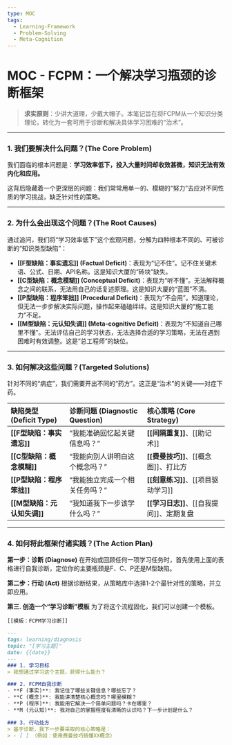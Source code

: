 ```yaml
---
type: MOC
tags:
  - Learning-Framework
  - Problem-Solving
  - Meta-Cognition
---
```


# MOC - FCPM：一个解决学习瓶颈的诊断框架

> **求实原则**：少讲大道理，少戴大帽子。本笔记旨在将FCPM从一个知识分类理论，转化为一套可用于诊断和解决具体学习困难的“治术”。

---

### 1. 我们要解决什么问题？(The Core Problem)

我们面临的根本问题是：**学习效率低下，投入大量时间却收效甚微，知识无法有效内化和应用。**

这背后隐藏着一个更深层的问题：我们常常用单一的、模糊的“努力”去应对不同性质的学习挑战，缺乏针对性的策略。

---

### 2. 为什么会出现这个问题？(The Root Causes)

通过追问，我们将“学习效率低下”这个宏观问题，分解为四种根本不同的、可被诊断的“知识类型缺陷”：

- **[[F型缺陷：事实遗忘]] (Factual Deficit)**：表现为“记不住”。记不住关键术语、公式、日期、API名称。这是知识大厦的“砖块”缺失。
- **[[C型缺陷：概念模糊]] (Conceptual Deficit)**：表现为“听不懂”。无法解释概念之间的联系，无法用自己的话复述原理。这是知识大厦的“蓝图”不清。
- **[[P型缺陷：程序笨拙]] (Procedural Deficit)**：表现为“不会用”。知道理论，但无法一步步解决实际问题，操作起来磕磕绊绊。这是知识大厦的“施工能力”不足。
- **[[M型缺陷：元认知失调]] (Meta-cognitive Deficit)**：表现为“不知道自己哪里不懂”。无法评估自己的学习状态，无法选择合适的学习策略，无法在遇到困难时有效调整。这是“总工程师”的缺位。

---

### 3. 如何解决这些问题？(Targeted Solutions)

针对不同的“病症”，我们需要开出不同的“药方”。这正是“治术”的关键——对症下药。

| 缺陷类型 (Deficit Type) | 诊断问题 (Diagnostic Question) | 核心策略 (Core Strategy) |
| :--- | :--- | :--- |
| **[[F型缺陷：事实遗忘]]** | “我能准确回忆起关键信息吗？” | **[[间隔重复]]**、[[助记术]] |
| **[[C型缺陷：概念模糊]]** | “我能向别人讲明白这个概念吗？” | **[[费曼技巧]]**、[[概念图]]、打比方 |
| **[[P型缺陷：程序笨拙]]** | “我能独立完成一个相关任务吗？” | **[[刻意练习]]**、[[项目驱动学习]] |
| **[[M型缺陷：元认知失调]]**| “我知道我下一步该学什么吗？” | **[[学习日志]]**、[[自我提问]]、定期复盘 |

---

### 4. 如何将此框架付诸实践？(The Action Plan)

**第一步：诊断 (Diagnose)**
在开始或回顾任何一项学习任务时，首先使用上面的表格进行自我诊断，定位你的主要瓶颈是F、C、P还是M型缺陷。

**第二步：行动 (Act)**
根据诊断结果，从策略库中选择1-2个最针对性的策略，并立即应用。

**第三. 创造一个“学习诊断”模板**
为了将这个流程固化，我们可以创建一个模板。

`[[模板：FCPM学习诊断]]`
```md
---
tags: learning/diagnosis
topic: "[学习主题]"
date: {{date}}
---
### 1. 学习目标
> 我想通过学习这个主题，获得什么能力？

### 2. FCPM自我诊断
- **F (事实)**: 我记住了哪些关键信息？哪些忘了？
- **C (概念)**: 我能讲清楚核心概念吗？哪里模糊？
- **P (程序)**: 我能用它解决一个简单问题吗？卡在哪里？
- **M (元认知)**: 我对自己的掌握程度有清晰的认识吗？下一步计划是什么？

### 3. 行动处方
> 基于诊断，我下一步要采取的核心策略是：
> - [ ] （例如：使用费曼技巧搞懂XX概念）